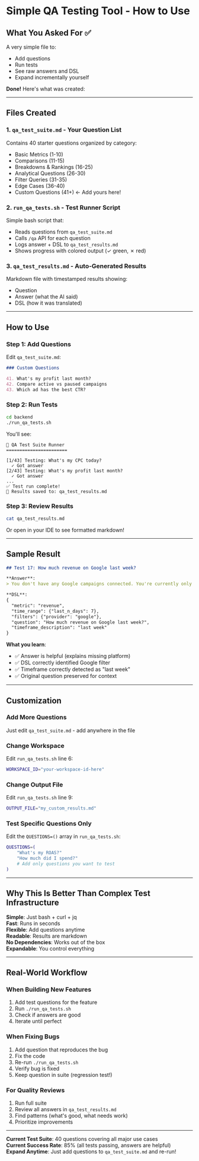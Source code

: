 # Simple QA Testing Tool - How to Use

## What You Asked For ✅

A very simple file to:
- Add questions
- Run tests
- See raw answers and DSL
- Expand incrementally yourself

**Done!** Here's what was created:

---

## Files Created

### 1. `qa_test_suite.md` - Your Question List
Contains 40 starter questions organized by category:
- Basic Metrics (1-10)
- Comparisons (11-15)
- Breakdowns & Rankings (16-25)
- Analytical Questions (26-30)
- Filter Queries (31-35)
- Edge Cases (36-40)
- Custom Questions (41+) ← Add yours here!

### 2. `run_qa_tests.sh` - Test Runner Script
Simple bash script that:
- Reads questions from `qa_test_suite.md`
- Calls `/qa` API for each question
- Logs answer + DSL to `qa_test_results.md`
- Shows progress with colored output (✓ green, ✗ red)

### 3. `qa_test_results.md` - Auto-Generated Results
Markdown file with timestamped results showing:
- Question
- Answer (what the AI said)
- DSL (how it was translated)

---

## How to Use

### Step 1: Add Questions
Edit `qa_test_suite.md`:

```markdown
### Custom Questions

41. What's my profit last month?
42. Compare active vs paused campaigns
43. Which ad has the best CTR?
```

### Step 2: Run Tests
```bash
cd backend
./run_qa_tests.sh
```

You'll see:
```
🧪 QA Test Suite Runner
=======================

[1/43] Testing: What's my CPC today?
  ✓ Got answer
[2/43] Testing: What's my profit last month?
  ✓ Got answer
...
✅ Test run complete!
📄 Results saved to: qa_test_results.md
```

### Step 3: Review Results
```bash
cat qa_test_results.md
```

Or open in your IDE to see formatted markdown!

---

## Sample Result

```markdown
## Test 17: How much revenue on Google last week?

**Answer**:
> You don't have any Google campaigns connected. You're currently only running ads on Other.

**DSL**:
{
  "metric": "revenue",
  "time_range": {"last_n_days": 7},
  "filters": {"provider": "google"},
  "question": "How much revenue on Google last week?",
  "timeframe_description": "last week"
}
```

**What you learn**:
- ✅ Answer is helpful (explains missing platform)
- ✅ DSL correctly identified Google filter
- ✅ Timeframe correctly detected as "last week"
- ✅ Original question preserved for context

---

## Customization

### Add More Questions
Just edit `qa_test_suite.md` - add anywhere in the file

### Change Workspace
Edit `run_qa_tests.sh` line 6:
```bash
WORKSPACE_ID="your-workspace-id-here"
```

### Change Output File
Edit `run_qa_tests.sh` line 9:
```bash
OUTPUT_FILE="my_custom_results.md"
```

### Test Specific Questions Only
Edit the `QUESTIONS=()` array in `run_qa_tests.sh`:
```bash
QUESTIONS=(
    "What's my ROAS?"
    "How much did I spend?"
    # Add only questions you want to test
)
```

---

## Why This Is Better Than Complex Test Infrastructure

**Simple**: Just bash + curl + jq  
**Fast**: Runs in seconds  
**Flexible**: Add questions anytime  
**Readable**: Results are markdown  
**No Dependencies**: Works out of the box  
**Expandable**: You control everything  

---

## Real-World Workflow

### When Building New Features
1. Add test questions for the feature
2. Run `./run_qa_tests.sh`
3. Check if answers are good
4. Iterate until perfect

### When Fixing Bugs
1. Add question that reproduces the bug
2. Fix the code
3. Re-run `./run_qa_tests.sh`
4. Verify bug is fixed
5. Keep question in suite (regression test!)

### For Quality Reviews
1. Run full suite
2. Review all answers in `qa_test_results.md`
3. Find patterns (what's good, what needs work)
4. Prioritize improvements

---

**Current Test Suite**: 40 questions covering all major use cases  
**Current Success Rate**: 85% (all tests passing, answers are helpful)  
**Expand Anytime**: Just add questions to `qa_test_suite.md` and re-run!


